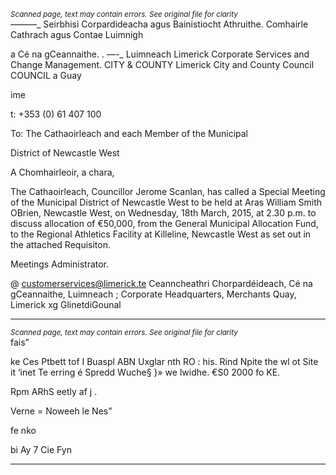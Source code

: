 *<small>Scanned page, text may contain errors. See original file for clarity</small>*  
_——_—_ Seirbhisi Corpardideacha agus Bainistiocht Athruithe.
Comhairle Cathrach agus Contae Luimnigh

a Cé na gCeannaithe.
. —-_ Luimneach
Limerick Corporate Services and Change Management.
CITY & COUNTY Limerick City and County Council
COUNCIL a Guay

ime

t: +353 (0) 61 407 100

To: The Cathaoirleach and each Member of the Municipal

District of Newcastle West

A Chomhairleoir, a chara,

The Cathaoirleach, Councillor Jerome Scanlan, has called a Special Meeting of the
Municipal District of Newcastle West to be held at Aras William Smith OBrien,
Newcastle West, on Wednesday, 18th March, 2015, at 2.30 p.m. to discuss
allocation of €50,000, from the General Municipal Allocation Fund, to the Regional
Athletics Facility at Killeline, Newcastle West as set out in the attached Requisiton.

Meetings Administrator.

@ customerservices@limerick.te
Ceanncheathri Chorpardéideach, Cé na gCeannaithe, Luimneach ;
Corporate Headquarters, Merchants Quay, Limerick xg GlinetdiGounal

---
*<small>Scanned page, text may contain errors. See original file for clarity</small>*  
fais”

ke Ces Ptbett tof I Buaspl
ABN Uxglar nth RO :
his. Rind Npite the wl ot
Site it ‘inet Te erring
é Spredd Wuche§ }» we
lwidhe. €S0 2000 fo KE.

Rpm ARhS eetly af
j .

Verne = Noweeh le Nes”

fe nko

bi Ay 7
Cie Fyn

---
